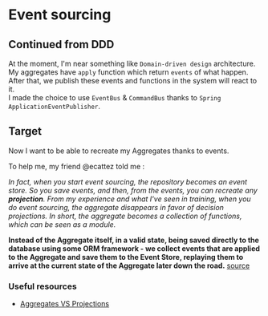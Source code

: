 # Event sourcing

## Continued from DDD

At the moment, I'm near something like `Domain-driven design` architecture.  
My aggregates have `apply` function which return `events` of what happen.  
After that, we publish these events and functions in the system will react to it.  
I made the choice to use `EventBus` & `CommandBus` thanks to `Spring ApplicationEventPublisher`.  

## Target

Now I want to be able to recreate my Aggregates thanks to events.  

To help me, my friend @ecattez told me : 

_In fact, when you start event sourcing, the repository becomes an event store.
So you save events, and then, from the events, you can recreate any **projection**. From my experience and what I've seen in training, when you do event sourcing, the aggregate disappears in favor of decision projections. In short, the aggregate becomes a collection of functions, which can be seen as a module._

**Instead of the Aggregate itself, in a valid state, being saved directly to the database using some ORM framework - we collect events that are applied to the Aggregate and save them to the Event Store, replaying them to arrive at the current state of the Aggregate later down the road.** [source](https://buildplease.com/pages/constructing-aggregates/)

### Useful resources

 - [Aggregates VS Projections](https://domaincentric.net/blog/event-sourcing-aggregates-vs-projections)